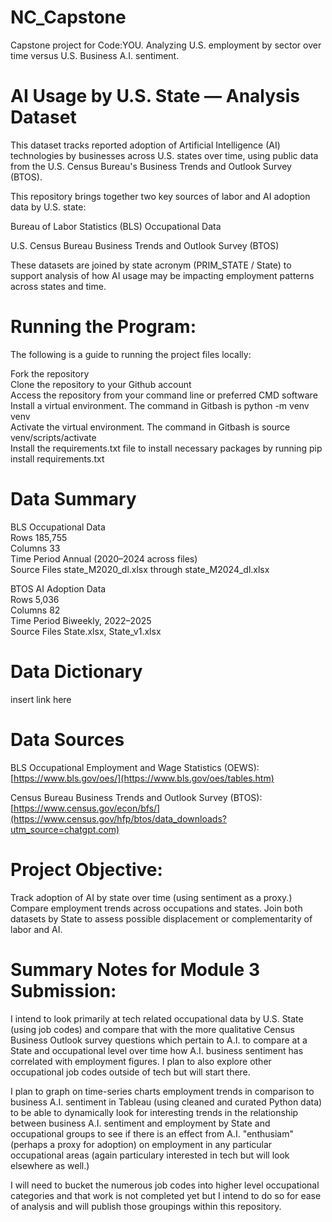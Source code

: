 # NC_Capstone
Capstone project for Code:YOU. Analyzing U.S. employment by sector over time versus U.S. Business A.I. sentiment. 

# AI Usage by U.S. State — Analysis Dataset

This dataset tracks reported adoption of Artificial Intelligence (AI) technologies by businesses across U.S. states over time, using public data from the U.S. Census Bureau's Business Trends and Outlook Survey (BTOS).

This repository brings together two key sources of labor and AI adoption data by U.S. state:

Bureau of Labor Statistics (BLS) Occupational Data

U.S. Census Bureau Business Trends and Outlook Survey (BTOS)

These datasets are joined by state acronym (PRIM_STATE / State) to support analysis of how AI usage may be impacting employment patterns across states and time.

# Running the Program:

The following is a guide to running the project files locally:

Fork the repository    
Clone the repository to your Github account  
Access the repository from your command line or preferred CMD software  
Install a virtual environment. The command in Gitbash is python -m venv venv  
Activate the virtual environment. The command in Gitbash is source venv/scripts/activate  
Install the requirements.txt file to install necessary packages by running pip install requirements.txt  

# Data Summary
BLS Occupational Data  
Rows	185,755  
Columns	33  
Time Period	Annual (2020–2024 across files)  
Source Files	state_M2020_dl.xlsx through state_M2024_dl.xlsx

BTOS AI Adoption Data  
Rows	5,036    
Columns	82  
Time Period	Biweekly, 2022–2025  
Source Files	State.xlsx, State_v1.xlsx

# Data Dictionary
insert link here


# Data Sources
BLS Occupational Employment and Wage Statistics (OEWS):
[https://www.bls.gov/oes/](https://www.bls.gov/oes/tables.htm)

Census Bureau Business Trends and Outlook Survey (BTOS):
[https://www.census.gov/econ/bfs/](https://www.census.gov/hfp/btos/data_downloads?utm_source=chatgpt.com)


# Project Objective:
Track adoption of AI by state over time (using sentiment as a proxy.) 
Compare employment trends across occupations and states.
Join both datasets by State to assess possible displacement or complementarity of labor and AI.

# Summary Notes for Module 3 Submission:

I intend to look primarily at tech related occupational data by U.S. State (using job codes) and compare that with the more qualitative Census Business Outlook survey questions which pertain to A.I. to compare at a State and occupational level over time how A.I. business sentiment has correlated with employment figures. I plan to also explore other occupational job codes outside of tech but will start there. 

I plan to graph on time-series charts employment trends in comparison to business A.I. sentiment in Tableau (using cleaned and curated Python data) to be able to dynamically look for interesting trends in the relationship between business A.I. sentiment and employment by State and occupational groups to see if there is an effect from A.I. "enthusiam" (perhaps a proxy for adoption) on employment in any particular occupational areas (again particulary interested in tech but will look elsewhere as well.)

I will need to bucket the numerous job codes into higher level occupational categories and that work is not completed yet but I intend to do so for ease of analysis and will publish those groupings within this repository. 


